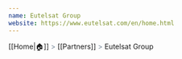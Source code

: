 ```yaml
---
name: Eutelsat Group
website: https://www.eutelsat.com/en/home.html
---
```

[[Home|🏠]] <span style="color: LightSlateGray">></span> [[Partners]] <span style="color: LightSlateGray">></span> Eutelsat Group